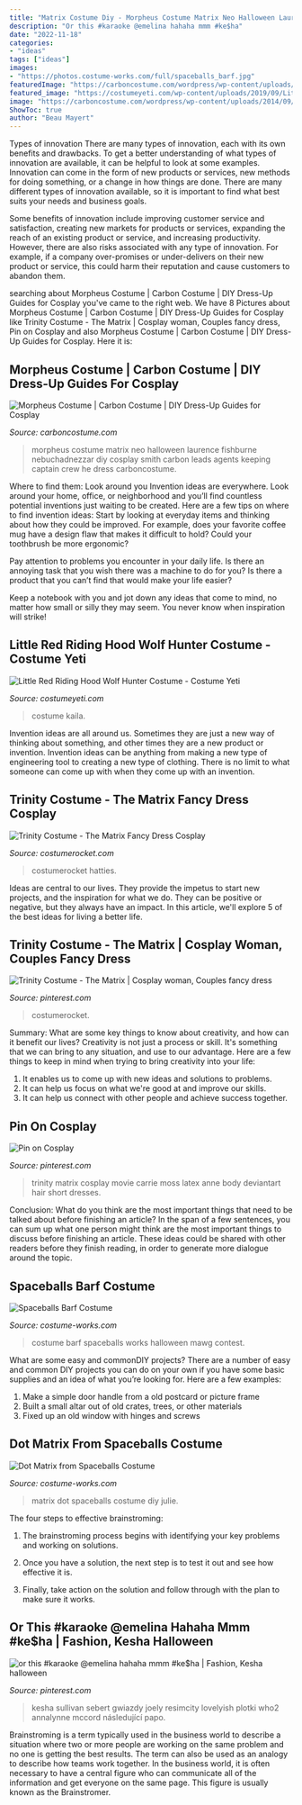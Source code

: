 ```yaml
---
title: "Matrix Costume Diy - Morpheus Costume Matrix Neo Halloween Laurence Fishburne Nebuchadnezzar Diy Cosplay Smith Carbon Leads Agents Keeping Captain Crew He Dress Carboncostume"
description: "Or this #karaoke @emelina hahaha mmm #ke$ha"
date: "2022-11-18"
categories:
- "ideas"
tags: ["ideas"]
images:
- "https://photos.costume-works.com/full/spaceballs_barf.jpg"
featuredImage: "https://carboncostume.com/wordpress/wp-content/uploads/2014/09/morpheus.jpg"
featured_image: "https://costumeyeti.com/wp-content/uploads/2019/09/Little-Red-Riding-Hood-Wolf-Hunter--Costume-1-e1568548840490.jpg"
image: "https://carboncostume.com/wordpress/wp-content/uploads/2014/09/morpheus.jpg"
ShowToc: true
author: "Beau Mayert"
---
```



Types of innovation
There are many types of innovation, each with its own benefits and drawbacks. To get a better understanding of what types of innovation are available, it can be helpful to look at some examples. 
Innovation can come in the form of new products or services, new methods for doing something, or a change in how things are done. There are many different types of innovation available, so it is important to find what best suits your needs and business goals. 

Some benefits of innovation include improving customer service and satisfaction, creating new markets for products or services, expanding the reach of an existing product or service, and increasing productivity. However, there are also risks associated with any type of innovation. For example, if a company over-promises or under-delivers on their new product or service, this could harm their reputation and cause customers to abandon them.

	

		
searching about Morpheus Costume | Carbon Costume | DIY Dress-Up Guides for Cosplay you've came to the right web. We have 8 Pictures about Morpheus Costume | Carbon Costume | DIY Dress-Up Guides for Cosplay like Trinity Costume - The Matrix | Cosplay woman, Couples fancy dress, Pin on Cosplay and also Morpheus Costume | Carbon Costume | DIY Dress-Up Guides for Cosplay. Here it is:
		
    
## Morpheus Costume | Carbon Costume | DIY Dress-Up Guides For Cosplay

<img loading=lazy src="https://carboncostume.com/wordpress/wp-content/uploads/2014/09/morpheus.jpg" onerror="this.onerror=null;this.src='https://tse4.mm.bing.net/th?id=OIP.9Y_5FYIQNUQcHG_4O322aQHaEj&amp;pid=15.1';" alt="Morpheus Costume | Carbon Costume | DIY Dress-Up Guides for Cosplay">

_Source: carboncostume.com_

>morpheus costume matrix neo halloween laurence fishburne nebuchadnezzar diy cosplay smith carbon leads agents keeping captain crew he dress carboncostume. 

	

Where to find them: Look around you
Invention ideas are everywhere. Look around your home, office, or neighborhood and you’ll find countless potential inventions just waiting to be created. Here are a few tips on where to find invention ideas:
Start by looking at everyday items and thinking about how they could be improved. For example, does your favorite coffee mug have a design flaw that makes it difficult to hold? Could your toothbrush be more ergonomic?

Pay attention to problems you encounter in your daily life. Is there an annoying task that you wish there was a machine to do for you? Is there a product that you can’t find that would make your life easier?

Keep a notebook with you and jot down any ideas that come to mind, no matter how small or silly they may seem. You never know when inspiration will strike!

    
## Little Red Riding Hood Wolf Hunter Costume - Costume Yeti

<img loading=lazy src="https://costumeyeti.com/wp-content/uploads/2019/09/Little-Red-Riding-Hood-Wolf-Hunter--Costume-1-e1568548840490.jpg" onerror="this.onerror=null;this.src='https://tse2.mm.bing.net/th?id=OIP.IZ0rWkOiuBGBuCUMY7cUAAHaJ4&amp;pid=15.1';" alt="Little Red Riding Hood Wolf Hunter Costume - Costume Yeti">

_Source: costumeyeti.com_

>costume kaila. 

	

Invention ideas are all around us. Sometimes they are just a new way of thinking about something, and other times they are a new product or invention. Invention ideas can be anything from making a new type of engineering tool to creating a new type of clothing. There is no limit to what someone can come up with when they come up with an invention.

    
## Trinity Costume - The Matrix Fancy Dress Cosplay

<img loading=lazy src="http://costumerocket.com/wp-content/uploads/2019/09/trinity-costume.jpg" onerror="this.onerror=null;this.src='https://tse3.mm.bing.net/th?id=OIP.7Sq79g4vsiQgo_6TTRpECQHaHa&amp;pid=15.1';" alt="Trinity Costume - The Matrix Fancy Dress Cosplay">

_Source: costumerocket.com_

>costumerocket hatties. 

	

Ideas are central to our lives. They provide the impetus to start new projects, and the inspiration for what we do. They can be positive or negative, but they always have an impact. In this article, we'll explore 5 of the best ideas for living a better life.

    
## Trinity Costume - The Matrix | Cosplay Woman, Couples Fancy Dress

<img loading=lazy src="https://i.pinimg.com/originals/1b/3e/4f/1b3e4f1f6e020a0341f77c0644678973.jpg" onerror="this.onerror=null;this.src='https://tse3.mm.bing.net/th?id=OIP.F_LkcWQO-4NnQrYPYCIPYgHaHa&amp;pid=15.1';" alt="Trinity Costume - The Matrix | Cosplay woman, Couples fancy dress">

_Source: pinterest.com_

>costumerocket. 

	

Summary: What are some key things to know about creativity, and how can it benefit our lives?
Creativity is not just a process or skill. It's something that we can bring to any situation, and use to our advantage. Here are a few things to keep in mind when trying to bring creativity into your life:
1. It enables us to come up with new ideas and solutions to problems.
2. It can help us focus on what we're good at and improve our skills.
3. It can help us connect with other people and achieve success together.

    
## Pin On Cosplay

<img loading=lazy src="https://i.pinimg.com/originals/12/05/25/12052559b2315dddfa95feedacf3159d.jpg" onerror="this.onerror=null;this.src='https://tse3.mm.bing.net/th?id=OIP.GgmWjNe87Jj593J15YADJQHaKv&amp;pid=15.1';" alt="Pin on Cosplay">

_Source: pinterest.com_

>trinity matrix cosplay movie carrie moss latex anne body deviantart hair short dresses. 

	

Conclusion: What do you think are the most important things that need to be talked about before finishing an article?
In the span of a few sentences, you can sum up what one person might think are the most important things to discuss before finishing an article. These ideas could be shared with other readers before they finish reading, in order to generate more dialogue around the topic.

    
## Spaceballs Barf Costume

<img loading=lazy src="https://photos.costume-works.com/full/spaceballs_barf.jpg" onerror="this.onerror=null;this.src='https://tse3.mm.bing.net/th?id=OIP.YClzNXibsYPFzi_uSYiClQHaMx&amp;pid=15.1';" alt="Spaceballs Barf Costume">

_Source: costume-works.com_

>costume barf spaceballs works halloween mawg contest. 

	

What are some easy and commonDIY projects?
There are a number of easy and common DIY projects you can do on your own if you have some basic supplies and an idea of what you’re looking for. Here are a few examples:
1. Make a simple door handle from a old postcard or picture frame
2. Built a small altar out of old crates, trees, or other materials
3. Fixed up an old window with hinges and screws

    
## Dot Matrix From Spaceballs Costume

<img loading=lazy src="https://photos.costume-works.com/full/dot_matrix_from_spaceballs.jpg" onerror="this.onerror=null;this.src='https://tse4.mm.bing.net/th?id=OIP.9dgKJpHG58zwN4-g_FWg_gHaJ3&amp;pid=15.1';" alt="Dot Matrix from Spaceballs Costume">

_Source: costume-works.com_

>matrix dot spaceballs costume diy julie. 

	

The four steps to effective brainstroming:
1. The brainstroming process begins with identifying your key problems and working on solutions.
2. Once you have a solution, the next step is to test it out and see how effective it is.

3. Finally, take action on the solution and follow through with the plan to make sure it works.

    
## Or This #karaoke @emelina Hahaha Mmm #ke$ha | Fashion, Kesha Halloween

<img loading=lazy src="https://i.pinimg.com/originals/17/9a/1d/179a1d50b6c547ea09cbd59e3434228f.jpg" onerror="this.onerror=null;this.src='https://tse4.mm.bing.net/th?id=OIP.qeFBTmzL2EwaNXJJ0iPLpAHaLW&amp;pid=15.1';" alt="or this #karaoke @emelina hahaha mmm #ke$ha | Fashion, Kesha halloween">

_Source: pinterest.com_

>kesha sullivan sebert gwiazdy joely resimcity lovelyish plotki who2 annalynne mccord následující papo. 

	

Brainstroming is a term typically used in the business world to describe a situation where two or more people are working on the same problem and no one is getting the best results. The term can also be used as an analogy to describe how teams work together. In the business world, it is often necessary to have a central figure who can communicate all of the information and get everyone on the same page. This figure is usually known as the Brainstromer.

